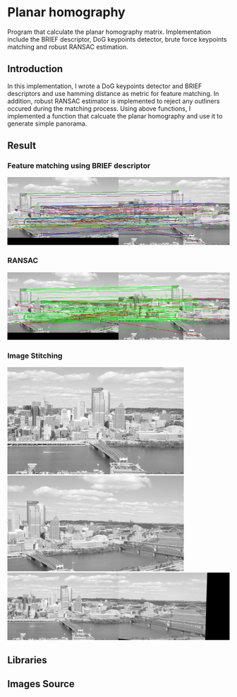 # Planar homography
Program that calculate the planar homography matrix. Implementation include the BRIEF descriptor, DoG keypoints detector, brute force keypoints matching and robust RANSAC estimation. 

## Introduction
In this implementation, I wrote a DoG keypoints detector and BRIEF descriptors and use hamming distance as metric for feature matching. In addition, robust RANSAC estimator is implemented to reject any outliners occured during the matching process.
Using above functions, I implemented a function that calcuate the planar homography and use it to generate simple panorama.

## Result
### Feature matching using BRIEF descriptor
![alt text](https://github.com/bilaer/Planar-homography/blob/master/match.jpg)

### RANSAC
![alt text](https://github.com/bilaer/Planar-homography/blob/master/ransac.jpg)

### Image Stitching
![alt text](https://github.com/bilaer/Planar-homography/blob/master/InclineL.jpg) ![Right Image](https://github.com/bilaer/Planar-homography/blob/master/InclineR.jpg)
![alt text](https://github.com/bilaer/Planar-homography/blob/master/final.jpg)




## Libraries

## Images Source
